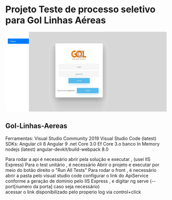 
# Projeto Teste de processo seletivo para Gol Linhas Aéreas

<p align="center">
  <img src="https://github.com/vdviana/Gol-Linhas-Aereas/blob/master/imgs/2023%20goltest.JPG?raw=true" alt="Test's logo"/>
</p>

## Gol-Linhas-Aereas
Ferramentas:
Visual Studio Community 2019
Visual Studio Code (latest)
SDKs:
Angular cli 8
Angular 9
.net Core 3.0
Ef Core 3.o  banco In Memory
nodejs (latest)
angular-devkit/build-webpack 8.0

Para rodar a api é necessário abrir pela solução e executar  , (usei IIS Express)
Para o test unitário , é necessário Abrir o projeto e executar por meio do botão direito o "Run All Tests"
Para rodar o front , é necessário abrir a pasta pelo visual studio code  configurar o link do ApiService conforme
a geração de dominio pelo IIS Express , e digitar ng serve (--port[numero da porta] caso seja necessário)  
acessar o link disponibilizado pelo properio log via control+click


